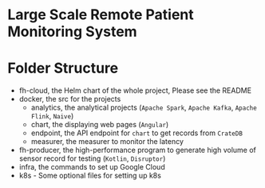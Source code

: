 # Large Scale Remote Patient Monitoring System

# Folder Structure

- fh-cloud, the Helm chart of the whole project, Please see the README
- docker, the src for the projects
  - analytics, the analytical projects (`Apache Spark`, `Apache Kafka`, `Apache Flink`, `Naive`)
  - chart, the displaying web pages (`Angular`)
  - endpoint, the API endpoint for `chart` to get records from `CrateDB`
  - measurer, the measurer to monitor the latency
- fh-producer, the high-performance program to generate high volume of sensor record for testing (`Kotlin`, `Disruptor`)
- infra, the commands to set up Google Cloud
- k8s - Some optional files for setting up k8s